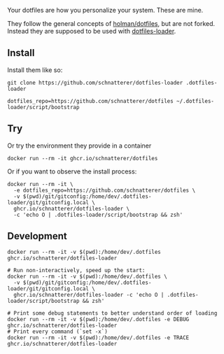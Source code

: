 Your dotfiles are how you personalize your system. These are mine.

They follow the general concepts of [holman/dotfiles](https://github.com/holman/dotfiles), but are not forked.  
Instead they are supposed to be used with [dotfiles-loader](https://github.com/schnatterer/dotfiles-loader).

## Install 

Install them like so:

```shell
git clone https://github.com/schnatterer/dotfiles-loader .dotfiles-loader

dotfiles_repo=https://github.com/schnatterer/dotfiles ~/.dotfiles-loader/script/bootstrap
```

## Try

Or try the environment they provide in a container

```shell
docker run --rm -it ghcr.io/schnatterer/dotfiles
```

Or if you want to observe the install process:

```shell
docker run --rm -it \
  -e dotfiles_repo=https://github.com/schnatterer/dotfiles \
  -v $(pwd)/git/gitconfig:/home/dev/.dotfiles-loader/git/gitconfig.local \
  ghcr.io/schnatterer/dotfiles-loader \
  -c 'echo O | .dotfiles-loader/script/bootstrap && zsh'
```

## Development

```shell
docker run --rm -it -v $(pwd):/home/dev/.dotfiles ghcr.io/schnatterer/dotfiles-loader

# Run non-interactively, speed up the start:
docker run --rm -it -v $(pwd):/home/dev/.dotfiles \
  -v $(pwd)/git/gitconfig:/home/dev/.dotfiles-loader/git/gitconfig.local \
  ghcr.io/schnatterer/dotfiles-loader -c 'echo O | .dotfiles-loader/script/bootstrap && zsh'

# Print some debug statements to better understand order of loading
docker run --rm -it -v $(pwd):/home/dev/.dotfiles -e DEBUG ghcr.io/schnatterer/dotfiles-loader
# Print every command (`set -x`)
docker run --rm -it -v $(pwd):/home/dev/.dotfiles -e TRACE ghcr.io/schnatterer/dotfiles-loader
```